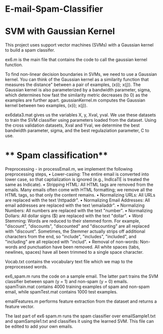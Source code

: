 # E-mail-Spam-Classifier

# **SVM with Gaussian Kernel**

This project uses support vector machines (SVMs) with a Gaussian kernel to build a spam classifer. 

ex6.m is the main file that contains the code to call the gaussian kernel function. 

To find non-linear decision boundaries in SVMs, we need to use a Gaussian kernel. You can think of the Gaussian kernel as a similarity function that measures the distance" between a pair of examples, (x(i); x(j)). The Gaussian kernel is also parameterized by a bandwidth parameter, sigma, which determines how fast the similarity metric decreases (to 0) as the examples are further apart. gaussianKernel.m computes the Gaussian kernel between two examples, (x(i); x(j)).

ex6data3.mat gives us the variables X, y, Xval, yval. We use these datasets to train the SVM classifier using parameters loaded from the dataset. Using the cross validation datasets, Xval and Yval, we determine the best bandwidth parameter, sigma, and the best regulaziation parameter, C to use. 


# ** Spam classification**

Preprocessing - in processEmail.m, we implement the following preprocessing steps,
• Lower-casing: The entire email is converted into lower case, so that captialization is ignored (e.g., IndIcaTE is treated the same as Indicate).
• Stripping HTML: All HTML tags are removed from the emails. Many emails often come with HTML formatting; we remove all the HTML tags, so that only the content remains.
• Normalizing URLs: All URLs are replaced with the text \httpaddr".
• Normalizing Email Addresses: All email addresses are replaced with the text \emailaddr".
• Normalizing Numbers: All numbers are replaced with the text "number".
• Normalizing Dollars: All dollar signs ($) are replaced with the text "dollar".
• Word Stemming: Words are reduced to their stemmed form. For example, "discount", "discounts", "discounted" and "discounting" are all replaced with "discount". Sometimes, the Stemmer actually strips off additional characters from the end, so "include", "includes", "included", and "including" are all replaced with "includ".
• Removal of non-words: Non-words and punctuation have been removed. All white spaces (tabs, newlines, spaces) have all been trimmed to a single space character.

Vocab.txt contains the vocabulary text file which we map to the preprocessed words.

ex6_spam.m runs the code on a sample email. The latter part trains the SVM classifier between spam (y = 1) and non-spam (y = 0) emails. spamTrain.mat contains 4000 training examples of spam and non-spam email, while spamTest.mat contains 1000 test examples.

emailFeatures.m performs feature extraction from the dataset and returns a feature vector.

The last part of ex6 spam.m runs the spam classifier over emailSample1.txt and spamSample1.txt and classifies it using the learned SVM. This file can be edited to add your own emails.



